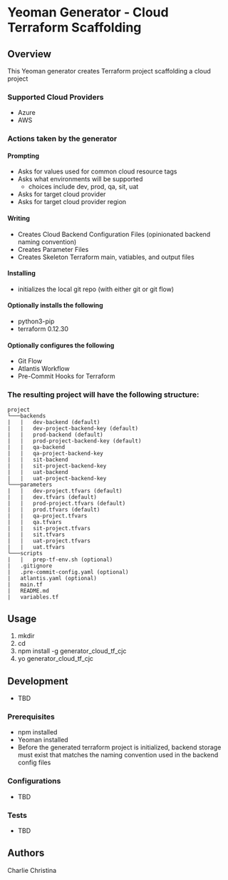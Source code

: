 # Yeoman Generator - Cloud Terraform Scaffolding
## Overview

This Yeoman generator creates Terraform project scaffolding a cloud project 

### Supported Cloud Providers
- Azure
- AWS

### Actions taken by the generator

#### Prompting
- Asks for values used for common cloud resource tags
- Asks what environments will be supported
    - choices include dev, prod, qa, sit, uat
- Asks for target cloud provider
- Asks for target cloud provider region

#### Writing
- Creates Cloud Backend Configuration Files (opinionated backend naming convention)
- Creates Parameter Files
- Creates Skeleton Terraform main, vatiables, and output files

#### Installing
- initializes the local git repo (with either git or git flow)

#### Optionally installs the following
- python3-pip
- terraform 0.12.30

#### Optionally configures the following
- Git Flow
- Atlantis Workflow
- Pre-Commit Hooks for Terraform

### The resulting project will have the following structure:

```
project
└───backends
|   |   dev-backend (default)
|   |   dev-project-backend-key (default)
|   |   prod-backend (default)
|   |   prod-project-backend-key (default)
|   |   qa-backend
|   |   qa-project-backend-key
|   |   sit-backend
|   |   sit-project-backend-key
|   |   uat-backend
|   |   uat-project-backend-key
└───parameters
|   |   dev-project.tfvars (default)
|   |   dev.tfvars (default)
|   |   prod-project.tfvars (default)
|   |   prod.tfvars (default)
|   |   qa-project.tfvars 
|   |   qa.tfvars
|   |   sit-project.tfvars 
|   |   sit.tfvars
|   |   uat-project.tfvars 
|   |   uat.tfvars
└───scripts
|   |   prep-tf-env.sh (optional)
|   .gitignore
|   .pre-commit-config.yaml (optional)
|   atlantis.yaml (optional)
|   main.tf
|   README.md
|   variables.tf
```

## Usage

<ol>
<li> mkdir <your_project_directory>
<li> cd <your_project_directory>
<li> npm install -g generator_cloud_tf_cjc
<li> yo generator_cloud_tf_cjc
</ol>

## Development
- TBD

### Prerequisites

- npm installed
- Yeoman installed
- Before the generated terraform project is initialized, backend storage must exist that matches the naming convention used in the backend config files

### Configurations

- TBD



### Tests

- TBD



## Authors
Charlie Christina